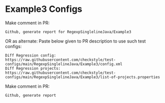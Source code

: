 # Example3 Configs
Make comment in PR:
```
Github, generate report for RegexpSinglelineJava/Example3
```
OR as alternate:
Paste below given to PR description to use such test configs:
```
Diff Regression config: https://raw.githubusercontent.com/checkstyle/test-configs/main/RegexpSinglelineJava/Example3/config.xml
Diff Regression projects: https://raw.githubusercontent.com/checkstyle/test-configs/main/RegexpSinglelineJava/Example3/list-of-projects.properties
```
Make comment in PR:
```
Github, generate report
```

